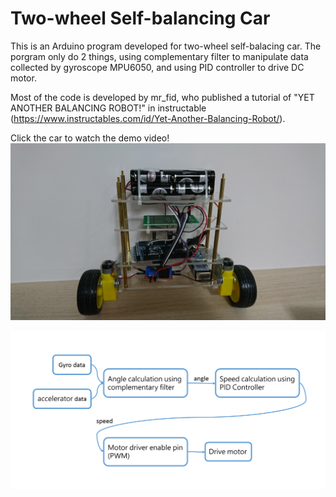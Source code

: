 # Two-wheel Self-balancing Car
This is an Arduino program developed for two-wheel self-balacing car. The porgram only do 2 things, using complementary filter to manipulate data collected by gyroscope MPU6050, and using PID controller to drive DC motor.

Most of the code is developed by mr_fid, who published a tutorial of "YET ANOTHER BALANCING ROBOT!" in instructable (https://www.instructables.com/id/Yet-Another-Balancing-Robot/).

Click the car to watch the demo video!
[![2wheel_selfbalacing_car](car_body.JPG)](https://www.youtube.com/watch?v=P9LesqNCIhM)

![2wheel_selfbalacing_car](program_flow.png)

